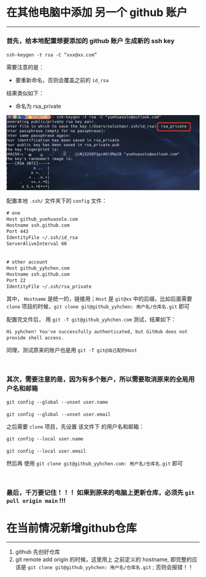 # 在其他电脑中添加 另一个 github 账户
---

### 首先，给本地配置想要添加的 github 账户 生成新的 ssh key

`ssh-keygen -t rsa -C “xxx@xx.com”`

需要注意的是：
- 要重新命名，否则会覆盖之前的 `id_rsa`

结果类似如下：
- 命名为 rsa_private

![text](image.png)


配置本地 `.ssh/` 文件夹下的 `config` 文件：
```shell
# one
Host github_yuehuasolo.com
Hostname ssh.github.com
Port 443
IdentityFile ~/.ssh/id_rsa
ServerAliveInterval 60


# other account
Host github_yyhchen.com
Hostname ssh.github.com
Port 22
IdentityFile ~/.ssh/rsa_private
```

其中， `Hostname` 是统一的，链接用；`Host` 是 `git@xx` 中的后缀，比如后面需要 `clone` 项目的时候，`git clone git@github_yyhchen: 用户名/仓库名.git` 即可


配置完文件后， 用 `git -T git@github_yyhchen.com` 测试，结果如下：
```
Hi yyhchen! You've successfully authenticated, but GitHub does not provide shell access.
```

同理，测试原来的账户也是用 `git -T git@自己配的Host`


<br>


### 其次，需要注意的是，因为有多个账户，所以需要取消原来的全局用户名和邮箱

```shell
git config --global --unset user.name

git config --global --unset user.email

```

之后需要 `clone` 项目，先设置 该文件下 的用户名和邮箱：
```shell
git config --local user.name

git config --local user.email
```

然后再 使用 `git clone git@github_yyhchen.com: 用户名/仓库名.git` 即可 


<br>


### 最后，千万要记住！！！ 如果到原来的电脑上更新仓库，必须先 `git pull origin main` !!!



# 在当前情况新增github仓库

---

1. github 先创好仓库
2. git remote add origin 的时候，这里用上 之前定义的 hostname, 即完整的应该是 `git clone git@github_yyhchen: 用户名/仓库名.git` ; 否则会报错！！